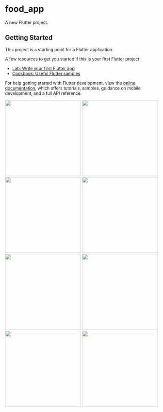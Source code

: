 # food_app

A new Flutter project.

## Getting Started

This project is a starting point for a Flutter application.

A few resources to get you started if this is your first Flutter project:

- [Lab: Write your first Flutter app](https://docs.flutter.dev/get-started/codelab)
- [Cookbook: Useful Flutter samples](https://docs.flutter.dev/cookbook)

For help getting started with Flutter development, view the
[online documentation](https://docs.flutter.dev/), which offers tutorials,
samples, guidance on mobile development, and a full API reference.


<img src="https://user-images.githubusercontent.com/118449869/222711273-fae2f5ef-7164-43ab-ac92-7f85d3e8fe67.jpg" width="250px">

<img src="https://user-images.githubusercontent.com/118449869/222711293-a39949a1-f41a-4ac5-852f-8982220a3600.jpg" width="250px">

<img src="https://user-images.githubusercontent.com/118449869/222711347-f2fdfc78-0446-4252-8ae0-1918e48d0035.jpg" width="250px">

<img src="https://user-images.githubusercontent.com/118449869/222711359-0bba2202-8204-4f7d-abe8-048f37279a79.jpg" width="250px">

<img src="https://user-images.githubusercontent.com/118449869/222711579-7c96b351-d8ef-43f3-8008-56b794cb704d.jpg" width="250px">

<img src="https://user-images.githubusercontent.com/118449869/222711645-884f215f-b09b-459a-abec-fda3b6eebad3.jpg" width="250px">

<img src="https://user-images.githubusercontent.com/118449869/222711666-ca0b35f7-ee08-45cf-b448-86fc89bbeff3.jpg" width="250px">

<img src="https://user-images.githubusercontent.com/118449869/222712136-3f3cae40-42cc-40cd-b0be-9dd4f4031d70.jpg" width="250px">
